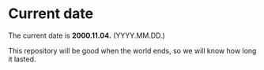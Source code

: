 # Current date

The current date is **2000.11.04.** (YYYY.MM.DD.)

This repository will be good when the world ends, so we will know how long it lasted.